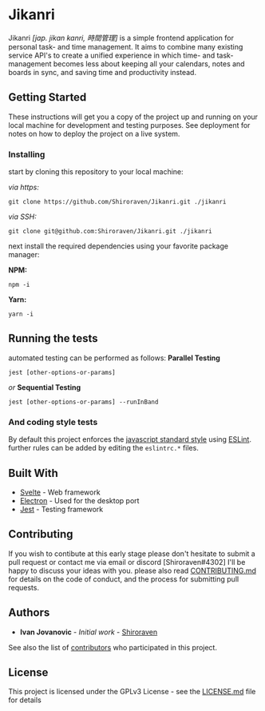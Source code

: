 # Jikanri

Jikanri *[jap. jikan kanri, 時間管理]* is a simple frontend application for personal task- and time management. It aims to combine many existing service API's to create a unified experience in which time- and task-management becomes less about keeping all your calendars, notes and boards in sync, and saving time and productivity instead.

## Getting Started

These instructions will get you a copy of the project up and running on your local machine for development and testing purposes. See deployment for notes on how to deploy the project on a live system.

### Installing

start by cloning this repository to your local machine:

*via https:*
```
git clone https://github.com/Shiroraven/Jikanri.git ./jikanri
```
*via SSH:*
```
git clone git@github.com:Shiroraven/Jikanri.git ./jikanri
```
next install the required dependencies using your favorite package manager:

**NPM:**
```
npm -i
```
**Yarn:**
```
yarn -i
```

## Running the tests

automated testing can be performed as follows:
**Parallel Testing**
```
jest [other-options-or-params]
```
*or*
**Sequential Testing**
```
jest [other-options-or-params] --runInBand
```
### And coding style tests

By default this project enforces the [javascript standard style](https://standardjs.com) using [ESLint](https://eslint.org/).
further rules can be added by editing the `eslintrc.*` files.

## Built With

* [Svelte](https://svelte.dev/) - Web framework
* [Electron](https://electronjs.org) - Used for the desktop port
* [Jest](https://jestjs.io) - Testing framework

## Contributing

If you wish to contibute at this early stage please don't hesitate to submit a pull request or contact me via email or discord [Shiroraven#4302] I'll be happy to discuss your ideas with you.
please also read [CONTRIBUTING.md](https://github.com/Shiroraven/Jikanri/blob/master/CONTRIBUTING.md) for details on the code of conduct, and the process for submitting pull requests.

## Authors

* **Ivan Jovanovic** - *Initial work* - [Shiroraven](https://github.com/Shiroraven)

See also the list of [contributors](https://github.com/your/project/contributors) who participated in this project.

## License

This project is licensed under the GPLv3 License - see the [LICENSE.md](LICENSE.md) file for details

